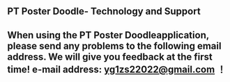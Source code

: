 ## PT  Poster Doodle- Technology and Support


## When using the PT  Poster Doodleapplication, please send any problems to the following email address. We will give you feedback at the first time! e-mail address: yg1zs22022@gmail.com ！
